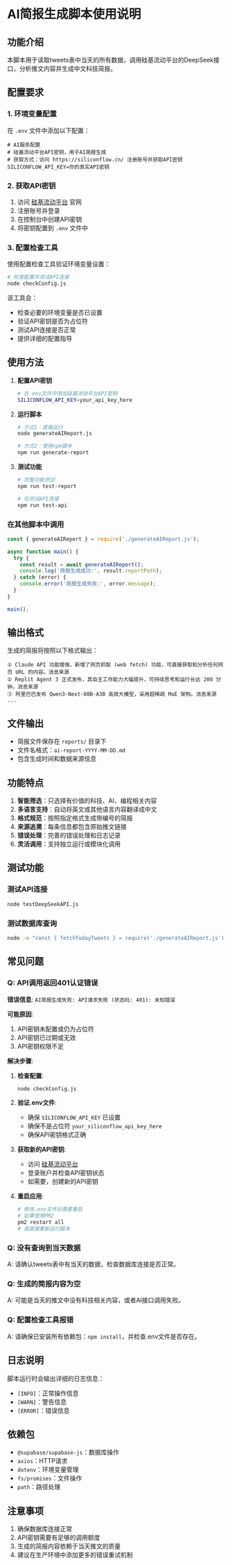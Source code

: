 # AI简报生成脚本使用说明

## 功能介绍

本脚本用于读取tweets表中当天的所有数据，调用硅基流动平台的DeepSeek接口，分析推文内容并生成中文科技简报。

## 配置要求

### 1. 环境变量配置

在 `.env` 文件中添加以下配置：

```env
# AI服务配置
# 硅基流动平台API密钥，用于AI简报生成
# 获取方式：访问 https://siliconflow.cn/ 注册账号并获取API密钥
SILICONFLOW_API_KEY=你的真实API密钥
```

### 2. 获取API密钥

1. 访问 [硅基流动平台](https://siliconflow.cn/) 官网
2. 注册账号并登录
3. 在控制台中创建API密钥
4. 将密钥配置到 `.env` 文件中

### 3. 配置检查工具

使用配置检查工具验证环境变量设置：

```bash
# 检查配置并测试API连接
node checkConfig.js
```

该工具会：
- 检查必要的环境变量是否已设置
- 验证API密钥是否为占位符
- 测试API连接是否正常
- 提供详细的配置指导

## 使用方法

1. **配置API密钥**
   ```bash
   # 在.env文件中添加硅基流动平台API密钥
   SILICONFLOW_API_KEY=your_api_key_here
   ```

2. **运行脚本**
   ```bash
   # 方式1：直接运行
   node generateAIReport.js
   
   # 方式2：使用npm脚本
   npm run generate-report
   ```

3. **测试功能**
   ```bash
   # 完整功能测试
   npm run test-report
   
   # 仅测试API连接
   npm run test-api
   ```

### 在其他脚本中调用

```javascript
const { generateAIReport } = require('./generateAIReport.js');

async function main() {
  try {
    const result = await generateAIReport();
    console.log('简报生成成功:', result.reportPath);
  } catch (error) {
    console.error('简报生成失败:', error.message);
  }
}

main();
```

## 输出格式

生成的简报将按照以下格式输出：

```
① Claude API 功能增强，新增了网页抓取 (web fetch) 功能，可直接获取和分析任何网页 URL 的内容。消息来源
② Replit Agent 3 正式发布，其自主工作能力大幅提升，可持续思考和运行长达 200 分钟。消息来源
③ 阿里巴巴发布 Qwen3-Next-80B-A3B 高效大模型，采用超稀疏 MoE 架构。消息来源
...
```

## 文件输出

- 简报文件保存在 `reports/` 目录下
- 文件名格式：`ai-report-YYYY-MM-DD.md`
- 包含生成时间和数据来源信息

## 功能特点

1. **智能筛选**：只选择有价值的科技、AI、编程相关内容
2. **多语言支持**：自动将英文或其他语言内容翻译成中文
3. **格式规范**：按照指定格式生成带编号的简报
4. **来源追溯**：每条信息都包含原始推文链接
5. **错误处理**：完善的错误处理和日志记录
6. **灵活调用**：支持独立运行或模块化调用

## 测试功能

### 测试API连接

```bash
node testDeepSeekAPI.js
```

### 测试数据库查询

```bash
node -e "const { fetchTodayTweets } = require('./generateAIReport.js'); fetchTodayTweets().then(tweets => console.log('查询到', tweets.length, '条数据')).catch(err => console.error('查询失败:', err.message));"
```

## 常见问题

### Q: API调用返回401认证错误

**错误信息**: `AI简报生成失败: API请求失败 (状态码: 401): 未知错误`

**可能原因**:
1. API密钥未配置或仍为占位符
2. API密钥已过期或无效
3. API密钥权限不足

**解决步骤**:
1. **检查配置**:
   ```bash
   node checkConfig.js
   ```

2. **验证.env文件**:
   - 确保 `SILICONFLOW_API_KEY` 已设置
   - 确保不是占位符 `your_siliconflow_api_key_here`
   - 确保API密钥格式正确

3. **获取新的API密钥**:
   - 访问 [硅基流动平台](https://siliconflow.cn/)
   - 登录账户并检查API密钥状态
   - 如需要，创建新的API密钥

4. **重启应用**:
   ```bash
   # 修改.env文件后需要重启
   # 如果使用PM2
   pm2 restart all
   # 或直接重新运行脚本
   ```

### Q: 没有查询到当天数据
A: 请确认tweets表中有当天的数据，检查数据库连接是否正常。

### Q: 生成的简报内容为空
A: 可能是当天的推文中没有科技相关内容，或者AI接口调用失败。

### Q: 配置检查工具报错
A: 请确保已安装所有依赖包：`npm install`，并检查.env文件是否存在。

## 日志说明

脚本运行时会输出详细的日志信息：

- `[INFO]`：正常操作信息
- `[WARN]`：警告信息
- `[ERROR]`：错误信息

## 依赖包

- `@supabase/supabase-js`：数据库操作
- `axios`：HTTP请求
- `dotenv`：环境变量管理
- `fs/promises`：文件操作
- `path`：路径处理

## 注意事项

1. 确保数据库连接正常
2. API密钥需要有足够的调用额度
3. 生成的简报内容依赖于当天推文的质量
4. 建议在生产环境中添加更多的错误重试机制